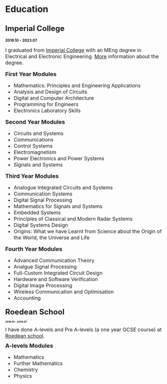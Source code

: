 # Education

##  <font size=5>Imperial College</font> 

**<small>2019.10 - 2023.07 <small>**

<font size=3>I graduated from [Imperial College](https://www.imperial.ac.uk/) with an MEng degree in Electrical and Electronic Engineering. [More](https://www.imperial.ac.uk/study/ug/courses/electrical-engineering-department/electrical-and-electronic-engineering-meng/) information about the degree.</font>


### <font size=4>First Year Modules</font> 
<font size=3> 

- Mathematics: Principles and Engineering Applications  
- Analysis and Design of Circuits
- Digital and Computer Architecture
- Programming for Engineers
- Electronics Laboratory Skills 

</font>

### <font size=4>Second Year Modules</font> 
<font size=3>

- Circuits and Systems 
- Communications 
- Control Systems
- Electromagnetism 
- Power Electronics and Power Systems 
- Signals and Systems

</font>

### <font size=4>Third Year Modules</font> 
<font size=3>

- Analogue Integrated Circuits and Systems 
- Communication Systems
- Digital Signal Processing
- Mathematics for Signals and Systems 
- Embedded Systems 
- Principles of Classical and Modern Radar Systems
- Digital Systems Design 
- Origins: What we have Learnt from Science about the Origin of the World, the Universe and Life 

</font>

### <font size=4>Fourth Year Modules</font> 
<font size=3>

- Advanced Communication Theory
- Analgue Signal Processing
- Full-Custom Integrated Circuit Design
- Hardware and Software Verification 
- Digital Image Processing
- Wireless Communication and Optimisation
- Accounting

</font>


## <font size=5>Roedean School</font> 
**<small>2016.10 - 2019.07 <small>**

<font size=3>I have done A-levels and Pre A-levels (a one year GCSE course) at [Roedean school](https://www.roedean.co.uk/).</font>

### <font size=4>A-levels Modules</font>
<font size=3>

- Mathematics
- Further Mathematics
- Chemistry
- Physics

</font>

